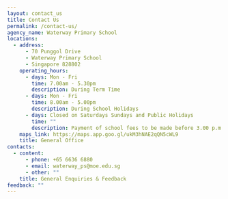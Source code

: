 ```yaml
---
layout: contact_us
title: Contact Us
permalink: /contact-us/
agency_name: Waterway Primary School
locations:
  - address:
      - 70 Punggol Drive
      - Waterway Primary School
      - Singapore 828802
    operating_hours:
      - days: Mon - Fri
        time: 7.00am - 5.30pm
        description: During Term Time
      - days: Mon - Fri
        time: 8.00am - 5.00pm
        description: During School Holidays
      - days: Closed on Saturdays Sundays and Public Holidays
        time: ""
        description: Payment of school fees to be made before 3.00 p.m.
    maps_link: https://maps.app.goo.gl/ukM3hNAE2qQN5cWL9
    title: General Office
contacts:
  - content:
      - phone: +65 6636 6880
      - email: waterway_ps@moe.edu.sg
      - other: ""
    title: General Enquiries & Feedback
feedback: ""
---
```


